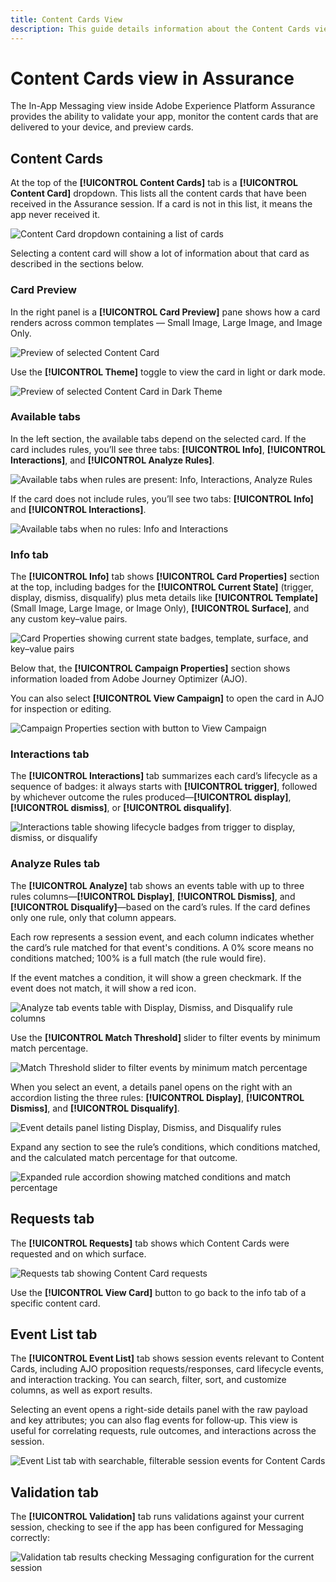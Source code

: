 ```yaml
---
title: Content Cards View
description: This guide details information about the Content Cards view in Adobe Experience Platform Assurance.
---
```

# Content Cards view in Assurance

The In-App Messaging view inside Adobe Experience Platform Assurance provides the ability to validate your app, monitor the content cards that are delivered to your device, and preview cards.

## Content Cards

At the top of the **[!UICONTROL Content Cards]** tab is a **[!UICONTROL Content Card]** dropdown. This lists all the content cards that have been received in the Assurance session. If a card is not in this list, it means the app never received it.

![Content Card dropdown containing a list of cards](./images/content-cards/dropdown.png)

Selecting a content card will show a lot of information about that card as described in the sections below.

### Card Preview

In the right panel is a **[!UICONTROL Card Preview]** pane shows how a card renders across common templates — Small Image, Large Image, and Image Only.

![Preview of selected Content Card](./images/content-cards/preview.png)

Use the **[!UICONTROL Theme]** toggle to view the card in light or dark mode.

![Preview of selected Content Card in Dark Theme](./images/content-cards/preview-dark.png)

### Available tabs

In the left section, the available tabs depend on the selected card. If the card includes rules, you’ll see three tabs: **[!UICONTROL Info]**, **[!UICONTROL Interactions]**, and **[!UICONTROL Analyze Rules]**. 

![Available tabs when rules are present: Info, Interactions, Analyze Rules](./images/content-cards/tabs-with-rules.png)

If the card does not include rules, you’ll see two tabs: **[!UICONTROL Info]** and **[!UICONTROL Interactions]**.

![Available tabs when no rules: Info and Interactions](./images/content-cards/tabs-no-rules.png)

### Info tab

The **[!UICONTROL Info]** tab shows **[!UICONTROL Card Properties]** section at the top, including badges for the **[!UICONTROL Current State]** (trigger, display, dismiss, disqualify) plus meta details like **[!UICONTROL Template]** (Small Image, Large Image, or Image Only), **[!UICONTROL Surface]**, and any custom key–value pairs.

![Card Properties showing current state badges, template, surface, and key–value pairs](./images/content-cards/card-properties.png)

Below that, the **[!UICONTROL Campaign Properties]** section shows information loaded from Adobe Journey Optimizer (AJO). 

You can also select **[!UICONTROL View Campaign]** to open the card in AJO for inspection or editing.

![Campaign Properties section with button to View Campaign](./images/content-cards/campaign-properties.png)

### Interactions tab

The **[!UICONTROL Interactions]** tab summarizes each card’s lifecycle as a sequence of badges: it always starts with **[!UICONTROL trigger]**, followed by whichever outcome the rules produced—**[!UICONTROL display]**, **[!UICONTROL dismiss]**, or **[!UICONTROL disqualify]**.

![Interactions table showing lifecycle badges from trigger to display, dismiss, or disqualify](./images/content-cards/interactions-tab.png)

### Analyze Rules tab

The **[!UICONTROL Analyze]** tab shows an events table with up to three rules columns—**[!UICONTROL Display]**, **[!UICONTROL Dismiss]**, and **[!UICONTROL Disqualify]**—based on the card’s rules. If the card defines only one rule, only that column appears. 

Each row represents a session event, and each column indicates whether the card’s rule matched for that event's conditions. A 0% score means no conditions matched; 100% is a full match (the rule would fire). 

If the event matches a condition, it will show a green checkmark. If the event does not match, it will show a red icon.

![Analyze tab events table with Display, Dismiss, and Disqualify rule columns](./images/content-cards/rules-tab.png)

Use the **[!UICONTROL Match Threshold]** slider to filter events by minimum match percentage.

![Match Threshold slider to filter events by minimum match percentage](./images/content-cards/match-threshold.png)

When you select an event, a details panel opens on the right with an accordion listing the three rules: **[!UICONTROL Display]**, **[!UICONTROL Dismiss]**, and **[!UICONTROL Disqualify]**. 

![Event details panel listing Display, Dismiss, and Disqualify rules](./images/content-cards/rules-panel.png)

Expand any section to see the rule’s conditions, which conditions matched, and the calculated match percentage for that outcome.

![Expanded rule accordion showing matched conditions and match percentage](./images/content-cards/expanded-accordion.png)

## Requests tab

The **[!UICONTROL Requests]** tab shows which Content Cards were requested and on which surface. 

![Requests tab showing Content Card requests](./images/content-cards/requests-tab.png)

Use the **[!UICONTROL View Card]** button to go back to the info tab of a specific content card.
 
## Event List tab

The **[!UICONTROL Event List]** tab shows session events relevant to Content Cards, including AJO proposition requests/responses, card lifecycle events, and interaction tracking. You can search, filter, sort, and customize columns, as well as export results. 

Selecting an event opens a right-side details panel with the raw payload and key attributes; you can also flag events for follow‑up. This view is useful for correlating requests, rule outcomes, and interactions across the session.

![Event List tab with searchable, filterable session events for Content Cards](./images/content-cards/event-list.png)

## Validation tab

The **[!UICONTROL Validation]** tab runs validations against your current session, checking to see if the app has been configured for Messaging correctly:

![Validation tab results checking Messaging configuration for the current session](./images/content-cards/validation.png)
